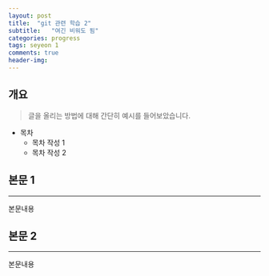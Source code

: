 ```yaml
---
layout: post
title:  "git 관련 학습 2"
subtitle:   "여긴 비워도 됨"
categories: progress
tags: seyeon 1
comments: true
header-img: 
---
```


## 개요
> 글을 올리는 방법에 대해 간단히 예시를 들어보았습니다. 

- 목차
	- 목차 작성 1
	- 목차 작성 2 
  

## 본문 1
---
본문내용



## 본문 2
---
본문내용
